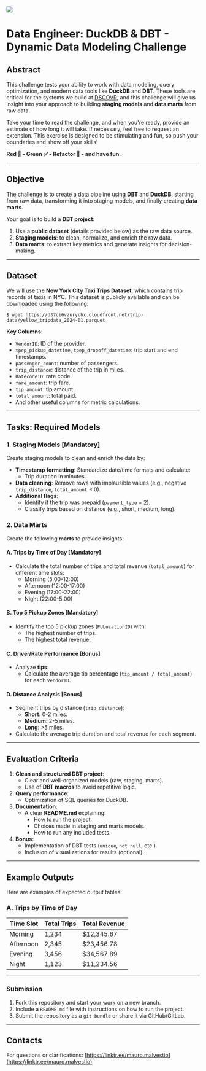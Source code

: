 <img src="https://assets.website-files.com/61a888508b7cccb7485cdac2/61b31d9009792071f950394b_logo_dscovr.svg">

# Data Engineer: DuckDB & DBT - Dynamic Data Modeling Challenge

## Abstract

This challenge tests your ability to work with data modeling, query optimization, and modern data tools like **DuckDB** and **DBT**. These tools are critical for the systems we build at [DSCOVR](https://dscovr.io), and this challenge will give us insight into your approach to building **staging models** and **data marts** from raw data.

Take your time to read the challenge, and when you're ready, provide an estimate of how long it will take. If necessary, feel free to request an extension. This exercise is designed to be stimulating and fun, so push your boundaries and show off your skills!

**Red 🔴 - Green ✅ - Refactor 📝 - and have fun.**

---
## Objective

The challenge is to create a data pipeline using **DBT** and **DuckDB**, starting from raw data, transforming it into staging models, and finally creating **data marts**. 

Your goal is to build a **DBT project**:

1. Use a **public dataset** (details provided below) as the raw data source.
2. **Staging models**: to clean, normalize, and enrich the raw data.
3. **Data marts**: to extract key metrics and generate insights for decision-making.

---

## Dataset

We will use the **New York City Taxi Trips Dataset**, which contains trip records of taxis in NYC. This dataset is publicly available and can be downloaded using the following:

```shell
$ wget https://d37ci6vzurychx.cloudfront.net/trip-data/yellow_tripdata_2024-01.parquet
```

**Key Columns**:
- `VendorID`: ID of the provider.
- `tpep_pickup_datetime`, `tpep_dropoff_datetime`: trip start and end timestamps.
- `passenger_count`: number of passengers.
- `trip_distance`: distance of the trip in miles.
- `RatecodeID`: rate code.
- `fare_amount`: trip fare.
- `tip_amount`: tip amount.
- `total_amount`: total paid.
- And other useful columns for metric calculations.

---

## Tasks: Required Models

### 1. **Staging Models** [Mandatory]
Create staging models to clean and enrich the data by:
- **Timestamp formatting**: Standardize date/time formats and calculate:
  - Trip duration in minutes.
- **Data cleaning**: Remove rows with implausible values (e.g., negative `trip_distance`, `total_amount` ≤ 0).
- **Additional flags**:
  - Identify if the trip was prepaid (`payment_type` = 2).
  - Classify trips based on distance (e.g., short, medium, long).

### 2. **Data Marts**
Create the following **marts** to provide insights:

#### A. **Trips by Time of Day** [Mandatory]
- Calculate the total number of trips and total revenue (`total_amount`) for different time slots:
  - Morning (5:00-12:00)
  - Afternoon (12:00-17:00)
  - Evening (17:00-22:00)
  - Night (22:00-5:00)

#### B. **Top 5 Pickup Zones** [Mandatory]
- Identify the top 5 pickup zones (`PULocationID`) with:
  - The highest number of trips.
  - The highest total revenue.

#### C. **Driver/Rate Performance** [Bonus]
- Analyze **tips**:
  - Calculate the average tip percentage (`tip_amount / total_amount`) for each `VendorID`.

#### D. **Distance Analysis** [Bonus]
- Segment trips by distance (`trip_distance`):
  - **Short**: 0-2 miles.
  - **Medium**: 2-5 miles.
  - **Long**: >5 miles.
- Calculate the average trip duration and total revenue for each segment.

---

## Evaluation Criteria

1. **Clean and structured DBT project**:
   - Clear and well-organized models (raw, staging, marts).
   - Use of **DBT macros** to avoid repetitive logic.
2. **Query performance**:
   - Optimization of SQL queries for DuckDB.
3. **Documentation**:
   - A clear **README.md** explaining:
     - How to run the project.
     - Choices made in staging and marts models.
     - How to run any included tests.
4. **Bonus**:
   - Implementation of DBT tests (`unique`, `not null`, etc.).
   - Inclusion of visualizations for results (optional).

---

## Example Outputs

Here are examples of expected output tables:

### **A. Trips by Time of Day**
| Time Slot    | Total Trips | Total Revenue |
|--------------|-------------|---------------|
| Morning      | 1,234       | $12,345.67    |
| Afternoon    | 2,345       | $23,456.78    |
| Evening      | 3,456       | $34,567.89    |
| Night        | 1,123       | $11,234.56    |

---

### Submission

1. Fork this repository and start your work on a new branch.
2. Include a `README.md` file with instructions on how to run the project.
3. Submit the repository as a `git bundle` or share it via GitHub/GitLab.

---

## Contacts

For questions or clarifications: [https://linktr.ee/mauro.malvestio](https://linktr.ee/mauro.malvestio)
